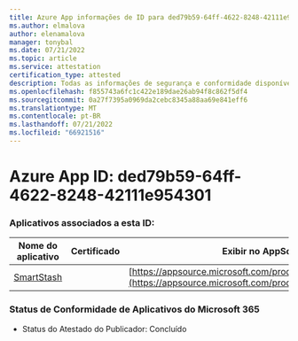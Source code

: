 ```yaml
---
title: Azure App informações de ID para ded79b59-64ff-4622-8248-42111e954301
ms.author: elmalova
author: elenamalova
manager: tonybal
ms.date: 07/21/2022
ms.topic: article
ms.service: attestation
certification_type: attested
description: Todas as informações de segurança e conformidade disponíveis para ded79b59-64ff-4622-8248-42111e954301.
ms.openlocfilehash: f855743a6fc1c422e189dae26ab94f8c862f5df4
ms.sourcegitcommit: 0a27f7395a0969da2cebc8345a88aa69e841eff6
ms.translationtype: MT
ms.contentlocale: pt-BR
ms.lasthandoff: 07/21/2022
ms.locfileid: "66921516"
---
```

# <a name="azure-app-id-ded79b59-64ff-4622-8248-42111e954301"></a>Azure App ID: ded79b59-64ff-4622-8248-42111e954301


### <a name="apps-associated-with-this-id"></a>Aplicativos associados a esta ID:
| **Nome do aplicativo** | **Certificado** | **Exibir no AppSource** |
|--------------|---------------|-----------------------|
| [SmartStash](../forward/WA200004223.md) |  | [https://appsource.microsoft.com/product/office/WA200004223](https://appsource.microsoft.com/product/office/WA200004223) |

### <a name="microsoft-365-app-compliance-status"></a>Status de Conformidade de Aplicativos do Microsoft 365
- Status do Atestado do Publicador: Concluído
